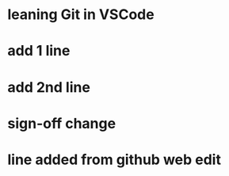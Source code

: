 # leaning Git in VSCode
# add 1 line
# add 2nd line
# sign-off change
# line added from github web edit
